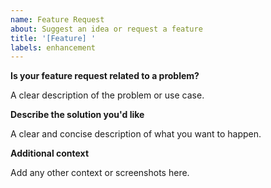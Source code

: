 ```yaml
---
name: Feature Request
about: Suggest an idea or request a feature
title: '[Feature] '
labels: enhancement
---
```


**Is your feature request related to a problem?**

A clear description of the problem or use case.

**Describe the solution you'd like**

A clear and concise description of what you want to happen.

**Additional context**

Add any other context or screenshots here.
